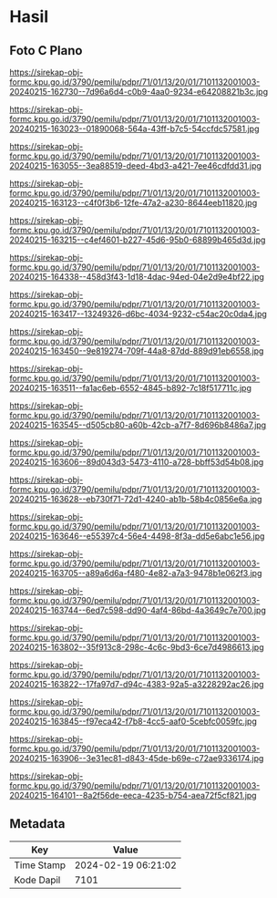 # Hasil

## Foto C Plano

https://sirekap-obj-formc.kpu.go.id/3790/pemilu/pdpr/71/01/13/20/01/7101132001003-20240215-162730--7d96a6d4-c0b9-4aa0-9234-e64208821b3c.jpg

https://sirekap-obj-formc.kpu.go.id/3790/pemilu/pdpr/71/01/13/20/01/7101132001003-20240215-163023--01890068-564a-43ff-b7c5-54ccfdc57581.jpg

https://sirekap-obj-formc.kpu.go.id/3790/pemilu/pdpr/71/01/13/20/01/7101132001003-20240215-163055--3ea88519-deed-4bd3-a421-7ee46cdfdd31.jpg

https://sirekap-obj-formc.kpu.go.id/3790/pemilu/pdpr/71/01/13/20/01/7101132001003-20240215-163123--c4f0f3b6-12fe-47a2-a230-8644eeb11820.jpg

https://sirekap-obj-formc.kpu.go.id/3790/pemilu/pdpr/71/01/13/20/01/7101132001003-20240215-163215--c4ef4601-b227-45d6-95b0-68899b465d3d.jpg

https://sirekap-obj-formc.kpu.go.id/3790/pemilu/pdpr/71/01/13/20/01/7101132001003-20240215-164338--458d3f43-1d18-4dac-94ed-04e2d9e4bf22.jpg

https://sirekap-obj-formc.kpu.go.id/3790/pemilu/pdpr/71/01/13/20/01/7101132001003-20240215-163417--13249326-d6bc-4034-9232-c54ac20c0da4.jpg

https://sirekap-obj-formc.kpu.go.id/3790/pemilu/pdpr/71/01/13/20/01/7101132001003-20240215-163450--9e819274-709f-44a8-87dd-889d91eb6558.jpg

https://sirekap-obj-formc.kpu.go.id/3790/pemilu/pdpr/71/01/13/20/01/7101132001003-20240215-163511--fa1ac6eb-6552-4845-b892-7c18f517711c.jpg

https://sirekap-obj-formc.kpu.go.id/3790/pemilu/pdpr/71/01/13/20/01/7101132001003-20240215-163545--d505cb80-a60b-42cb-a7f7-8d696b8486a7.jpg

https://sirekap-obj-formc.kpu.go.id/3790/pemilu/pdpr/71/01/13/20/01/7101132001003-20240215-163606--89d043d3-5473-4110-a728-bbff53d54b08.jpg

https://sirekap-obj-formc.kpu.go.id/3790/pemilu/pdpr/71/01/13/20/01/7101132001003-20240215-163628--eb730f71-72d1-4240-ab1b-58b4c0856e6a.jpg

https://sirekap-obj-formc.kpu.go.id/3790/pemilu/pdpr/71/01/13/20/01/7101132001003-20240215-163646--e55397c4-56e4-4498-8f3a-dd5e6abc1e56.jpg

https://sirekap-obj-formc.kpu.go.id/3790/pemilu/pdpr/71/01/13/20/01/7101132001003-20240215-163705--a89a6d6a-f480-4e82-a7a3-9478b1e062f3.jpg

https://sirekap-obj-formc.kpu.go.id/3790/pemilu/pdpr/71/01/13/20/01/7101132001003-20240215-163744--6ed7c598-dd90-4af4-86bd-4a3649c7e700.jpg

https://sirekap-obj-formc.kpu.go.id/3790/pemilu/pdpr/71/01/13/20/01/7101132001003-20240215-163802--35f913c8-298c-4c6c-9bd3-6ce7d4986613.jpg

https://sirekap-obj-formc.kpu.go.id/3790/pemilu/pdpr/71/01/13/20/01/7101132001003-20240215-163822--17fa97d7-d94c-4383-92a5-a3228292ac26.jpg

https://sirekap-obj-formc.kpu.go.id/3790/pemilu/pdpr/71/01/13/20/01/7101132001003-20240215-163845--f97eca42-f7b8-4cc5-aaf0-5cebfc0059fc.jpg

https://sirekap-obj-formc.kpu.go.id/3790/pemilu/pdpr/71/01/13/20/01/7101132001003-20240215-163906--3e31ec81-d843-45de-b69e-c72ae9336174.jpg

https://sirekap-obj-formc.kpu.go.id/3790/pemilu/pdpr/71/01/13/20/01/7101132001003-20240215-164101--8a2f56de-eeca-4235-b754-aea72f5cf821.jpg


## Metadata

| Key        | Value               |
| ---------- | ------------------- |
| Time Stamp | 2024-02-19 06:21:02 |
| Kode Dapil | 7101                |



